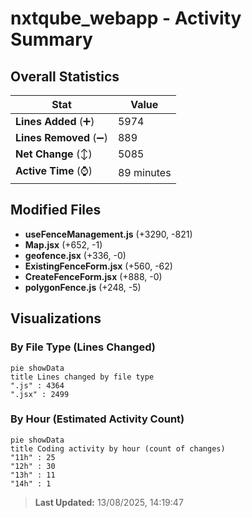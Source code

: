 # nxtqube_webapp - Activity Summary 

## Overall Statistics

| Stat                   | Value                                                             |
| ---------------------- | ----------------------------------------------------------------- |
| **Lines Added** (➕)   | 5974                                          |
| **Lines Removed** (➖) | 889                                        |
| **Net Change** (↕)    | 5085                |
| **Active Time** (⌚)   | 89 minutes |


## Modified Files
- **useFenceManagement.js** (+3290, -821)
- **Map.jsx** (+652, -1)
- **geofence.jsx** (+336, -0)
- **ExistingFenceForm.jsx** (+560, -62)
- **CreateFenceForm.jsx** (+888, -0)
- **polygonFence.js** (+248, -5)

## Visualizations

### By File Type (Lines Changed)

```mermaid
pie showData
title Lines changed by file type
".js" : 4364
".jsx" : 2499
```

### By Hour (Estimated Activity Count)

```mermaid
pie showData
title Coding activity by hour (count of changes)
"11h" : 25
"12h" : 30
"13h" : 11
"14h" : 1
```


> **Last Updated:** 13/08/2025, 14:19:47
